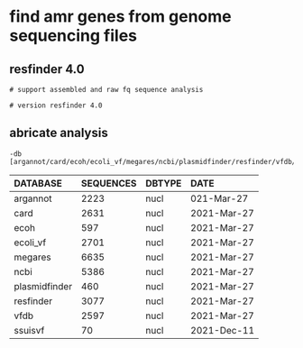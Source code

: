 find amr genes from genome sequencing files
===

## resfinder 4.0
```
# support assembled and raw fq sequence analysis

# version resfinder 4.0
```

##  abricate analysis
```
-db [argannot/card/ecoh/ecoli_vf/megares/ncbi/plasmidfinder/resfinder/vfdb/ssuisvf]

```
DATABASE | SEQUENCES | DBTYPE | DATE
:-----| :----- | :-----| :-----|
argannot|2223|nucl|021-Mar-27
card | 2631|nucl|2021-Mar-27
ecoh | 597 | nucl | 2021-Mar-27
ecoli_vf | 2701  | nucl | 2021-Mar-27
megares | 6635 | nucl | 2021-Mar-27
ncbi | 5386 |nucl| 2021-Mar-27
plasmidfinder | 460 | nucl | 2021-Mar-27
resfinder | 3077 | nucl | 2021-Mar-27
vfdb | 2597 | nucl | 2021-Mar-27
ssuisvf | 70 | nucl | 2021-Dec-11
